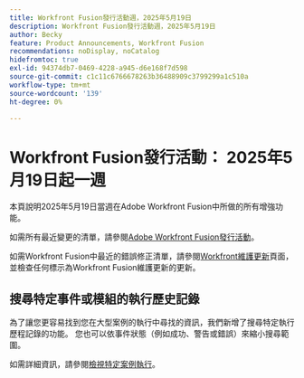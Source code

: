 ```yaml
---
title: Workfront Fusion發行活動週，2025年5月19日
description: Workfront Fusion發行活動週，2025年5月19日
author: Becky
feature: Product Announcements, Workfront Fusion
recommendations: noDisplay, noCatalog
hidefromtoc: true
exl-id: 94374db7-0469-4228-a945-d6e168f7d598
source-git-commit: c1c11c6766678263b36488909c3799299a1c510a
workflow-type: tm+mt
source-wordcount: '139'
ht-degree: 0%

---
```


# Workfront Fusion發行活動： 2025年5月19日起一週

本頁說明2025年5月19日當週在Adobe Workfront Fusion中所做的所有增強功能。

如需所有最近變更的清單，請參閱[Adobe Workfront Fusion發行活動](/help/workfront-fusion/fusion-product-releases/fusion-release-activity.md)。

如需Workfront Fusion中最近的錯誤修正清單，請參閱[Workfront維護更新](https://experienceleague.adobe.com/en/docs/workfront-known-issues/releases/current-updates)頁面，並檢查任何標示為Workfront Fusion維護更新的更新。

## 搜尋特定事件或模組的執行歷史記錄

為了讓您更容易找到您在大型案例的執行中尋找的資訊，我們新增了搜尋特定執行歷程記錄的功能。 您也可以依事件狀態（例如成功、警告或錯誤）來縮小搜尋範圍。

如需詳細資訊，請參閱[檢視特定案例執行](/help/workfront-fusion/manage-scenarios/view-a-specific-scenario-execution.md)。
